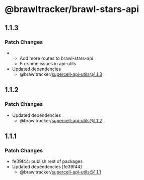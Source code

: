 # @brawltracker/brawl-stars-api

## 1.1.3

### Patch Changes

- - Add more routes to brawl-stars-api
  - Fix some issues in api-utils
- Updated dependencies
  - @brawltracker/supercell-api-utils@1.1.3

## 1.1.2

### Patch Changes

- Updated dependencies
  - @brawltracker/supercell-api-utils@1.1.2

## 1.1.1

### Patch Changes

- fe39f44: publish rest of packages
- Updated dependencies [fe39f44]
  - @brawltracker/supercell-api-utils@1.1.1

